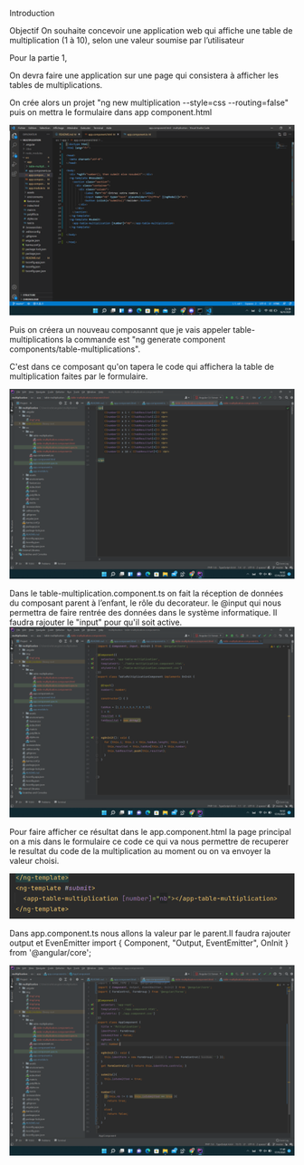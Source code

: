 Introduction 

Objectif
On souhaite concevoir une application web qui affiche une table de multiplication (1 à 10), selon une valeur soumise par l’utilisateur

Pour la partie 1,

On devra faire une application sur une page qui consistera à afficher les tables de multiplications.

On crée alors un projet "ng new multiplication --style=css --routing=false" puis on mettra le formulaire dans app component.html

![](img/img1.PNG)

Puis on créera un nouveau composannt que je vais appeler table-multiplications la commande est  "ng generate component components/table-multiplications".

C'est dans ce composant qu'on tapera le code qui affichera la table de multiplication faites par le formulaire.

![](img/img2.PNG)

Dans le table-multiplication.component.ts on fait la réception de données du composant parent à l’enfant, le rôle du decorateur. le @input qui nous permettra de faire rentrée des données dans le système informatique. Il faudra rajouter le "input" pour qu'il soit active.
![](img/img3.PNG)  

Pour faire afficher ce résultat dans le app.component.html la page principal on a mis dans le formulaire ce code ce qui va nous permettre de recuperer le resultat du code de la multiplication au moment ou on va envoyer la valeur choisi.

![](img/img4.PNG)  

Dans app.component.ts nous allons la valeur par le parent.Il faudra rajouter output et EvenEmitter import { Component, "Output, EventEmitter", OnInit } from '@angular/core';

![](img/img5.PNG)  


